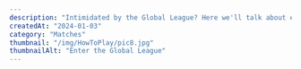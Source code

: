 ```yaml
---
description: "Intimidated by the Global League? Here we'll talk about everything you need to know."
createdAt: "2024-01-03"
category: "Matches"
thumbnail: "/img/HowToPlay/pic8.jpg"
thumbnailAlt: "Enter the Global League"
---
```

